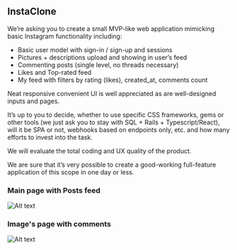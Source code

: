 ## InstaClone

We’re asking you to create a small MVP-like web application mimicking
basic Instagram functionality including:

- Basic user model with sign-in / sign-up and sessions
- Pictures + descriptions upload and showing in user’s feed
- Commenting posts (single level, no threads necessary)
- Likes and Top-rated feed
- My feed with filters by rating (likes), created_at, comments count

Neat responsive convenient UI is well appreciated as are well-designed
inputs and pages.

It’s up to you to decide, whether to use specific CSS frameworks, gems or
other tools (we just ask you to stay with SQL + Rails + Typescript/React),
will it be SPA or not, webhooks based on endpoints only, etc.
and how many efforts to invest into the task.

We will evaluate the total coding and UX quality of the product.

We are sure that it’s very possible to create a good-working full-feature
application of this scope in one day or less.

### Main page with Posts feed

![Alt text](https://monosnap.com/image/Y0ctDLbcQrg1SYhfbrfeHKt1iRtHtW)

### Image's page with comments

![Alt text](https://monosnap.com/image/oWVhaxskTcyzwLGpuvC10NloFcGqAt)
